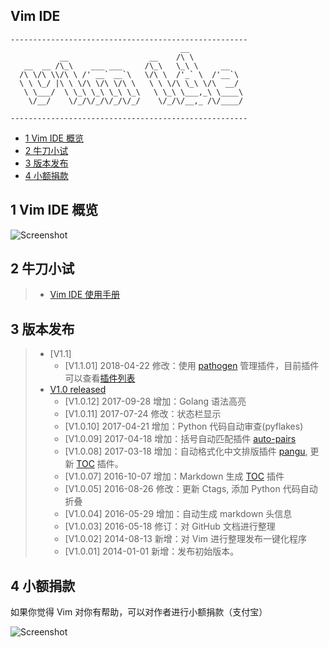 ## Vim IDE

```
-----------------------------------------------------
                                      __
           __                  __    /\ \
   __  __ /\_\    ___ ___     /\_\   \_\ \     __
  /\ \/\ \\/\ \ /' __` __`\   \/\ \  /'_` \  /'__`\
  \ \ \_/ |\ \ \/\ \/\ \/\ \   \ \ \/\ \_\ \/\  __/
   \ \___/  \ \_\ \_\ \_\ \_\   \ \_\ \___,_\ \____\
    \/__/    \/_/\/_/\/_/\/_/    \/_/\/__,_ /\/____/

-----------------------------------------------------
```

<!-- vim-markdown-toc GFM -->

* [1 Vim IDE 概览](#1-vim-ide-概览)
* [2 牛刀小试](#2-牛刀小试)
* [3 版本发布](#3-版本发布)
* [4 小额捐款](#4-小额捐款)

<!-- vim-markdown-toc -->

## 1 Vim IDE 概览

![Screenshot](https://github.com/meetbill/Vim/raw/master/images/vim.jpg)

## 2 牛刀小试

> * [Vim IDE 使用手册](https://github.com/meetbill/Vim/wiki)

## 3 版本发布

> * [V1.1]
>   * [V1.1.01]  2018-04-22  修改：使用 [pathogen](https://github.com/tpope/vim-pathogen) 管理插件，目前插件可以查看[插件列表](https://github.com/meetbill/Vim/wiki/vim_plugin)
> * [V1.0 released](https://github.com/meetbill/Vim/releases)
>   * [V1.0.12]  2017-09-28  增加：Golang 语法高亮
>   * [V1.0.11]  2017-07-24  修改：状态栏显示
>   * [V1.0.10]  2017-04-21  增加：Python 代码自动审查(pyflakes)
>   * [V1.0.09]  2017-04-18  增加：括号自动匹配插件 [auto-pairs](https://github.com/jiangmiao/auto-pairs)
>   * [V1.0.08]  2017-03-18  增加：自动格式化中文排版插件 [pangu](https://github.com/hotoo/pangu.vim), 更新 [TOC](https://github.com/mzlogin/vim-markdown-toc) 插件。
>   * [V1.0.07]  2016-10-07  增加：Markdown 生成 [TOC](https://github.com/mzlogin/vim-markdown-toc) 插件
>   * [V1.0.05]  2016-08-26  修改：更新 Ctags, 添加 Python 代码自动折叠
>   * [V1.0.04]  2016-05-29  增加：自动生成 markdown 头信息
>   * [V1.0.03]  2016-05-18  修订：对 GitHub 文档进行整理
>   * [V1.0.02]  2014-08-13  新增：对 Vim 进行整理发布一键化程序
>   * [V1.0.01]  2014-01-01  新增：发布初始版本。

## 4 小额捐款

如果你觉得 Vim 对你有帮助，可以对作者进行小额捐款（支付宝）

![Screenshot](images/5.jpg)

